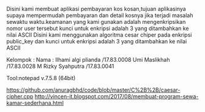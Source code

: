 Disini kami membuat aplikasi pembayaran kos kosan,tujuan aplikasinya supaya mempermudah pembayaran dan detail kosnya jika terjadi masalah sewaktu waktu.keamanan yang kami gunakan adalah mengenkripsikan nomor user tersebut
kunci untuk enkripsi adalah 3 yang ditambahkan ke nilai ASCII
Disini kami menggunakan algoritma cesar chiper pada enkripsi public_key dan kunci untuk enkripsi adalah 3 yang ditambahkan ke nilai ASCII

Kelompok :
    Nama : Ilhami algi plianda  /17.83.0008
           Umi Maslikhah	  	/17.83.0028
           M Rizky Syahputra    /17.83.0041  
           
Tool:notepad v.7.5.8 (64bit)

https://github.com/anuragbhd/code/blob/master/C%2B%2B/caesar-cipher.cpp
http://vincen-it.blogspot.com/2017/08/membuat-program-sewa-kamar-sederhana.html
